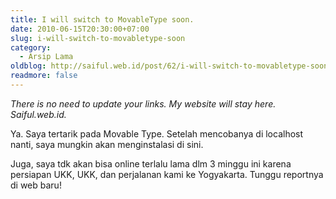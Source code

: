 ```yaml
---
title: I will switch to MovableType soon.
date: 2010-06-15T20:30:00+07:00
slug: i-will-switch-to-movabletype-soon
category:
  - Arsip Lama
oldblog: http://saiful.web.id/post/62/i-will-switch-to-movabletype-soon/
readmore: false
---
```


_There is no need to update your links. My website will stay here. Saiful.web.id._

Ya. Saya tertarik pada Movable Type. Setelah mencobanya di localhost nanti, saya mungkin akan menginstalasi di sini.

Juga, saya tdk akan bisa online terlalu lama dlm 3 minggu ini karena persiapan UKK, UKK, dan perjalanan kami ke Yogyakarta. Tunggu reportnya di web baru!
